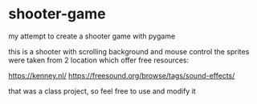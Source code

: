 # shooter-game
my attempt to create a shooter game with pygame

this is a shooter with scrolling background and mouse control
the sprites were taken from 2 location which offer free resources:

https://kenney.nl/
https://freesound.org/browse/tags/sound-effects/

that was a class project, so feel free to use and modify it
